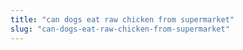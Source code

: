 ```yaml
---
title: "can dogs eat raw chicken from supermarket"
slug: "can-dogs-eat-raw-chicken-from-supermarket"
---
```


